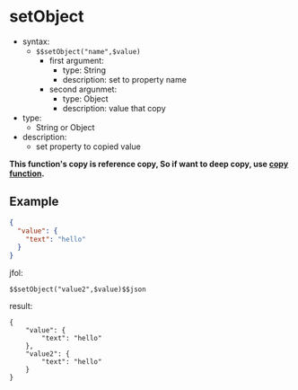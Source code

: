 # setObject
- syntax:
  - `$$setObject("name",$value)`
    - first argument:
      - type: String
      - description: set to property name
    - second argunmet:
      - type: Object
      - description: value that copy
- type:
  - String or Object
- description:
  - set property to copied value

**This function's copy is reference copy, So if want to deep copy, use [copy function](copy.md).**

## Example
```json
{
  "value": {
    "text": "hello"
  }
}
```

jfol:
```
$$setObject("value2",$value)$$json
```

result:
```
{
    "value": {
        "text": "hello"
    },
    "value2": {
        "text": "hello"
    }
}
```